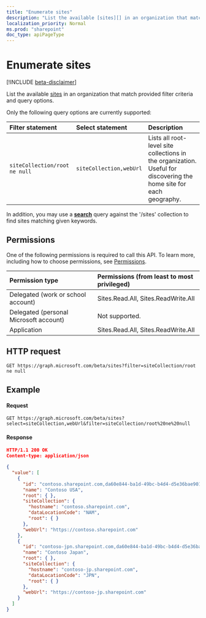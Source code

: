 ```yaml
---
title: "Enumerate sites"
description: "List the available [sites][] in an organization that match provided filter criteria and query options."
localization_priority: Normal
ms.prod: "sharepoint"
doc_type: apiPageType
---
```


# Enumerate sites

[!INCLUDE [beta-disclaimer](../../includes/beta-disclaimer.md)]

List the available [sites][] in an organization that match provided filter criteria and query options.

Only the following query options are currently supported:

| Filter statement             | Select statement        | Description
|:-----------------------------|:------------------------|:--------------------
|`siteCollection/root ne null` | `siteCollection,webUrl` | Lists all root-level site collections in the organization. Useful for discovering the home site for each geography.

In addition, you may use a **[search][]** query against the '/sites' collection to find sites matching given keywords.

[search]: site-search.md
[sites]: ../resources/site.md

## Permissions

One of the following permissions is required to call this API. To learn more, including how to choose permissions, see [Permissions](/graph/permissions-reference).

|Permission type                        | Permissions (from least to most privileged)
|:--------------------------------------|:-------------------------------------
|Delegated (work or school account)     | Sites.Read.All, Sites.ReadWrite.All
|Delegated (personal Microsoft account) | Not supported.
|Application                            | Sites.Read.All, Sites.ReadWrite.All

## HTTP request

<!-- { "blockType": "ignored" } -->

```http
GET https://graph.microsoft.com/beta/sites?filter=siteCollection/root ne null
```

## Example

#### Request

<!-- { "blockType": "request", "name": "list-sites" } -->

```http
GET https://graph.microsoft.com/beta/sites?select=siteCollection,webUrl&filter=siteCollection/root%20ne%20null
```

#### Response

<!-- { "blockType": "response", "@type": "microsoft.graph.site", "isCollection": true, "truncated": true } -->

```json
HTTP/1.1 200 OK
Content-type: application/json

{
  "value": [
    {
      "id": "contoso.sharepoint.com,da60e844-ba1d-49bc-b4d4-d5e36bae9019,712a596e-90a1-49e3-9b48-bfa80bee8740",
      "name": "Contoso USA",
      "root": { },
      "siteCollection": {
        "hostname": "contoso.sharepoint.com",
        "dataLocationCode": "NAM",
        "root": { }
      },
      "webUrl": "https://contoso.sharepoint.com"
    },
    {
      "id": "contoso-jpn.sharepoint.com,da60e844-ba1d-49bc-b4d4-d5e36bae9019,0271110f-634f-4300-a841-3a8a2e851851",
      "name": "Contoso Japan",
      "root": { },
      "siteCollection": {
        "hostname": "contoso-jp.sharepoint.com",
        "dataLocationCode": "JPN",
        "root": { }
      },
      "webUrl": "https://contoso-jp.sharepoint.com"
    }
  ]
}
```

<!--
{
  "type": "#page.annotation",
  "description": "",
  "keywords": "",
  "section": "documentation",
  "tocPath": "Site/List sites",
  "suppressions": [
    "Error: /api-reference/beta/api/site-list.md:\r\n      Exception processing links.\r\n    System.ArgumentException: Link Definition was null. Link text: !INCLUDE [beta-disclaimer](../../includes/beta-disclaimer.md)\r\n      at ApiDoctor.Validation.DocFile.get_LinkDestinations()\r\n      at ApiDoctor.Validation.DocSet.ValidateLinks(Boolean includeWarnings, String[] relativePathForFiles, IssueLogger issues, Boolean requireFilenameCaseMatch, Boolean printOrphanedFiles)"
  ]
}
-->
